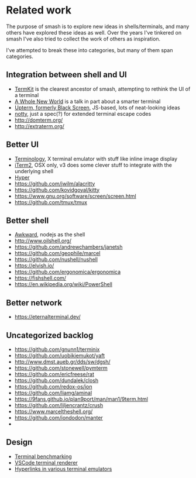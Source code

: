 # Related work

The purpose of smash is to explore new ideas in shells/terminals, and many
others have explored these ideas as well. Over the years I've tinkered on smash
I've also tried to collect the work of others as inspiration.

I've attempted to break these into categories, but many of them span categories.

## Integration between shell and UI

- [TermKit](https://acko.net/blog/on-termkit/) is the clearest ancestor of
  smash, attempting to rethink the UI of a terminal
- [A Whole New World](https://www.destroyallsoftware.com/talks/a-whole-new-world)
  is a talk in part about a smarter terminal
- [Upterm, formerly Black Screen](https://github.com/railsware/upterm),
  JS-based, lots of neat-looking ideas
- [notty](https://github.com/withoutboats/notty), just a spec(?) for extended
  terminal escape codes
- http://domterm.org/
- http://extraterm.org/

## Better UI

- [Terminology](https://www.enlightenment.org/about-terminology), X terminal
  emulator with stuff like inline image display
- [iTerm2](https://www.iterm2.com/), OSX only, v3 does some clever stuff to
  integrate with the underlying shell
- [Hyper](https://hyper.is/)
- https://github.com/jwilm/alacritty
- https://github.com/kovidgoyal/kitty
- https://www.gnu.org/software/screen/screen.html
- https://github.com/tmux/tmux

## Better shell

- [Awkward](https://github.com/iostreamer-X/Awkward), nodejs as the shell
- http://www.oilshell.org/
- https://github.com/andrewchambers/janetsh
- https://github.com/geophile/marcel
- https://github.com/nushell/nushell
- https://elvish.io/
- https://github.com/ergonomica/ergonomica
- https://fishshell.com/
- https://en.wikipedia.org/wiki/PowerShell

## Better network

- https://eternalterminal.dev/

## Uncategorized backlog

- https://github.com/gnunn1/terminix
- https://github.com/uobikiemukot/yaft
- http://www.dmst.aueb.gr/dds/sw/dgsh/
- https://github.com/stonewell/pymterm
- https://github.com/ericfreese/rat
- https://github.com/dundalek/closh
- https://github.com/redox-os/ion
- https://github.com/liamg/aminal
- https://9fans.github.io/plan9port/man/man1/9term.html
- https://github.com/liljencrantz/crush
- https://www.marceltheshell.org/
- https://github.com/iondodon/manter
- 
## Design

- [Terminal benchmarking](https://danluu.com/term-latency)
- [VSCode terminal renderer](https://code.visualstudio.com/blogs/2017/10/03/terminal-renderer)
- [Hyperlinks in various terminal emulators](https://gist.github.com/egmontkob/eb114294efbcd5adb1944c9f3cb5feda)
